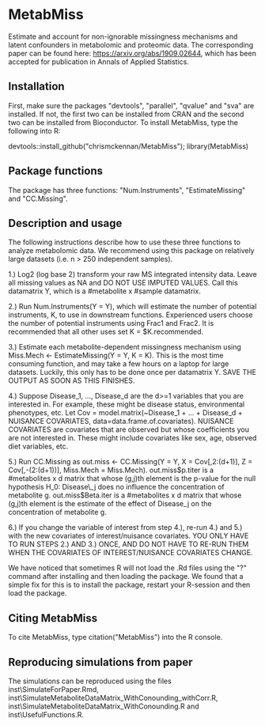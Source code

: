# MetabMiss
Estimate and account for non-ignorable missingness mechanisms and latent confounders in metabolomic and proteomic data. The corresponding paper can be found here: https://arxiv.org/abs/1909.02644, which has been accepted for publication in Annals of Applied Statistics.

## Installation
First, make sure the packages "devtools", "parallel", "qvalue" and "sva" are installed. If not, the first two can be installed from CRAN and the second two can be installed from Bioconductor. To install MetabMiss, type the following into R:

devtools::install_github("chrismckennan/MetabMiss"); library(MetabMiss)

## Package functions
The package has three functions: "Num.Instruments", "EstimateMissing" and  "CC.Missing".


## Description and usage
The following instructions describe how to use these three functions to analyze metabolomic data. We recommend using this package on relatively large datasets (i.e. n > 250 independent samples).

1.) Log2 (log base 2) transform your raw MS integrated intensity data. Leave all missing values as NA and DO NOT USE IMPUTED VALUES. Call this datamatrix Y, which is a #metabolite x #sample datamatrix.

2.) Run Num.Instruments(Y = Y), which will estimate the number of potential instruments, K, to use in downstream functions. Experienced users choose the number of potential instruments using Frac1 and Frac2. It is recommended that all other uses set K = $K.recommended.

3.) Estimate each metabolite-dependent missingness mechanism using Miss.Mech <- EstimateMissing(Y = Y, K = K). This is the most time consuming function, and may take a few hours on a laptop for large datasets. Luckily, this only has to be done once per datamatrix Y. SAVE THE OUTPUT AS SOON AS THIS FINISHES.

4.) Suppose Disease\_1, ..., Disease\_d are the d>=1 variables that you are interested in. For example, these might be disease status, environmental phenotypes, etc. Let Cov = model.matrix(~Disease\_1 + ... + Disease\_d + NUISANCE COVARIATES, data=data.frame.of.covariates). NUISANCE COVARIATES are covariates that are observed but whose coefficients you are not interested in. These might include covariates like sex, age, observed diet variables, etc.

5.) Run CC.Missing as out.miss <- CC.Missing(Y = Y, X = Cov[,2:(d+1)], Z = Cov[,-(2:(d+1))], Miss.Mech = Miss.Mech). out.miss$p.titer is a #metabolites x d matrix that whose (g,j)th element is the p-value for the null hypothesis H_0: Disease\_j does no influence the concentration of metabolite g. out.miss$Beta.iter is a #metabolites x d matrix that whose (g,j)th element is the estimate of the effect of Disease\_j on the concentration of metabolite g.

6.) If you change the variable of interest from step 4.), re-run 4.) and 5.) with the new covariates of interest/nuisance covariates. YOU ONLY HAVE TO RUN STEPS 2.) AND 3.) ONCE, AND DO NOT HAVE TO RE-RUN THEM WHEN THE COVARIATES OF INTEREST/NUISANCE COVARIATES CHANGE.

We have noticed that sometimes R will not load the .Rd files using the "?" command after installing and then loading the package. We found that a simple fix for this is to install the package, restart your R-session and then load the package.

## Citing MetabMiss
To cite MetabMiss, type citation("MetabMiss") into the R console.

## Reproducing simulations from paper
The simulations can be reproduced using the files inst\\SimulateForPaper.Rmd, inst\\SimulateMetaboliteDataMatrix\_WithConounding\_withCorr.R, inst\\SimulateMetaboliteDataMatrix\_WithConounding.R and inst\\UsefulFunctions.R.
